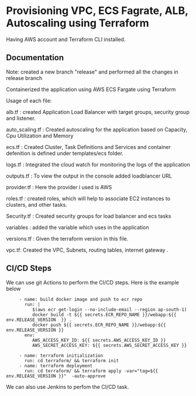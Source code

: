 # Provisioning VPC, ECS Fagrate, ALB, Autoscaling using Terraform
 Having AWS account and Terraform CLI installed.


## Documentation

Note: created a new branch "release" and performed all the changes in release branch

Containerized the application using AWS ECS Fargate using Terraform

Usage of each file:

alb.tf : created Application Load Balancer with target groups, security group and listener.

auto_scaling.tf : Created autoscaling for the application based on Capacity, Cpu Utilization and Memory

ecs.tf : Created Cluster, Task Definitions and Services and container defenition is defined under templates/ecs folder.

logs.tf : Integrated the cloud watch for monitoring the logs of the application

outputs.tf : To view the output in the console added loadblancer URL

provider.tf : Here the provider i used is AWS

roles.tf : created roles, which will help to associate EC2 instances to clusters, and other tasks.

Security.tf : Created security groups for load balancer and ecs tasks

variables : added the variable which uses in the application

versions.tf : Given the terraform version in this file.

vpc.tf: Created the VPC, Subnets, routing tables, internet gateway .


## CI/CD Steps

We can use git Actions to perform the CI/CD steps. Here is the example below


```
     - name: build docker image and push to ecr repo
       run: |
          $(aws ecr get-login --no-include-email --region ap-south-1)
          docker build -t ${{ secrets.ECR_REPO_NAME }}/webapp:${{ env.RELEASE_VERSION  }} .
          docker push ${{ secrets.ECR_REPO_NAME }}/webapp:${{ env.RELEASE_VERSION }}
       env:
          AWS_ACCESS_KEY_ID: ${{ secrets.AWS_ACCESS_KEY_ID }}
          AWS_SECRET_ACCESS_KEY: ${{ secrets.AWS_SECRET_ACCESS_KEY }}
          
     - name: terraform initialization 
       run: cd terraform/ && terraform init 
     - name: terraform deployment
       run: cd terraform/ && terraform apply -var="tag=${{ env.RELEASE_VERSION }}"  -auto-approve

```

We can also use Jenkins to perfom the CI/CD task.





